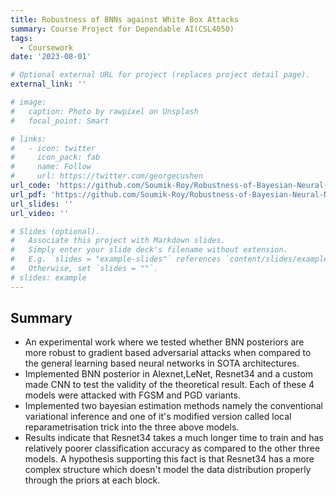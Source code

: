```yaml
---
title: Robustness of BNNs against White Box Attacks
summary: Course Project for Dependable AI(CSL4050)
tags:
  - Coursework
date: '2023-08-01'

# Optional external URL for project (replaces project detail page).
external_link: ''

# image:
#   caption: Photo by rawpixel on Unsplash
#   focal_point: Smart

# links:
#   - icon: twitter
#     icon_pack: fab
#     name: Follow
#     url: https://twitter.com/georgecushen
url_code: 'https://github.com/Soumik-Roy/Robustness-of-Bayesian-Neural-Networks-against-White-Box-Attacks'
url_pdf: 'https://github.com/Soumik-Roy/Robustness-of-Bayesian-Neural-Networks-against-White-Box-Attacks/blob/main/B20AI042_B20AI043_Report.pdf'
url_slides: ''
url_video: ''

# Slides (optional).
#   Associate this project with Markdown slides.
#   Simply enter your slide deck's filename without extension.
#   E.g. `slides = "example-slides"` references `content/slides/example-slides.md`.
#   Otherwise, set `slides = ""`.
# slides: example
---
```


## Summary 
- An experimental work where we tested whether BNN posteriors are more robust to gradient based adversarial attacks when compared to the general learning based neural networks in SOTA architectures.
- Implemented BNN posterior in Alexnet,LeNet, Resnet34 and a custom made CNN to test the validity of the theoretical result. Each of these 4 models were attacked with FGSM and PGD variants.
- Implemented two bayesian estimation methods namely the conventional variational inference and one of it's modified version called local reparametrisation trick into the three above models.
- Results indicate that Resnet34 takes a much longer time to train and has relatively poorer classification accuracy as compared to the other three models. A hypothesis supporting this fact is that Resnet34 has a more complex structure which doesn't model the data distribution properly through the priors at each block.